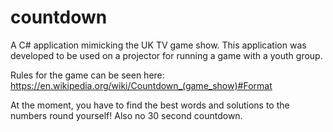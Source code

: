 # countdown
A C# application mimicking the UK TV game show. This application was developed to be used on a projector for running a game with a youth group.

Rules for the game can be seen here: https://en.wikipedia.org/wiki/Countdown_(game_show)#Format

At the moment, you have to find the best words and solutions to the numbers round yourself! Also no 30 second countdown.